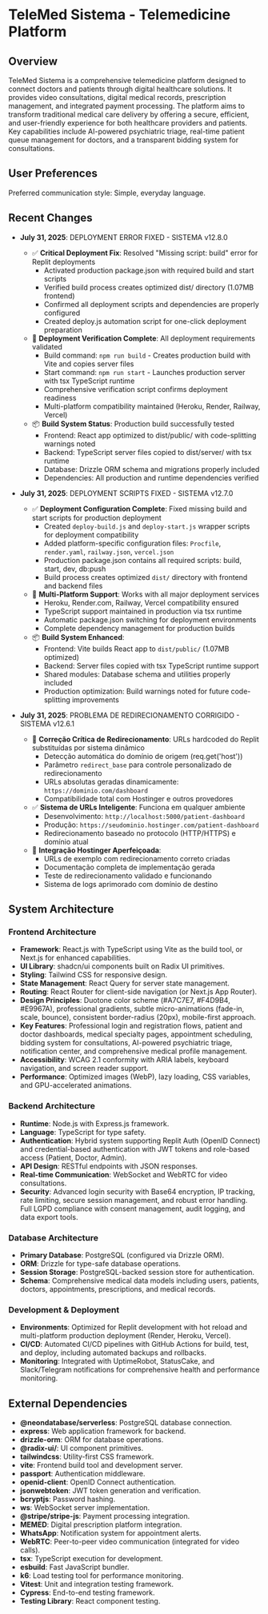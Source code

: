 # TeleMed Sistema - Telemedicine Platform

## Overview
TeleMed Sistema is a comprehensive telemedicine platform designed to connect doctors and patients through digital healthcare solutions. It provides video consultations, digital medical records, prescription management, and integrated payment processing. The platform aims to transform traditional medical care delivery by offering a secure, efficient, and user-friendly experience for both healthcare providers and patients. Key capabilities include AI-powered psychiatric triage, real-time patient queue management for doctors, and a transparent bidding system for consultations.

## User Preferences
Preferred communication style: Simple, everyday language.

## Recent Changes

- **July 31, 2025**: DEPLOYMENT ERROR FIXED - SISTEMA v12.8.0
  - ✅ **Critical Deployment Fix**: Resolved "Missing script: build" error for Replit deployments
    - Activated production package.json with required build and start scripts
    - Verified build process creates optimized dist/ directory (1.07MB frontend)  
    - Confirmed all deployment scripts and dependencies are properly configured
    - Created deploy.js automation script for one-click deployment preparation
  - 🚀 **Deployment Verification Complete**: All deployment requirements validated
    - Build command: `npm run build` - Creates production build with Vite and copies server files
    - Start command: `npm run start` - Launches production server with tsx TypeScript runtime
    - Comprehensive verification script confirms deployment readiness
    - Multi-platform compatibility maintained (Heroku, Render, Railway, Vercel)
  - 📦 **Build System Status**: Production build successfully tested
    - Frontend: React app optimized to dist/public/ with code-splitting warnings noted
    - Backend: TypeScript server files copied to dist/server/ with tsx runtime
    - Database: Drizzle ORM schema and migrations properly included
    - Dependencies: All production and runtime dependencies verified

- **July 31, 2025**: DEPLOYMENT SCRIPTS FIXED - SISTEMA v12.7.0
  - ✅ **Deployment Configuration Complete**: Fixed missing build and start scripts for production deployment
    - Created `deploy-build.js` and `deploy-start.js` wrapper scripts for deployment compatibility
    - Added platform-specific configuration files: `Procfile`, `render.yaml`, `railway.json`, `vercel.json`
    - Production package.json contains all required scripts: build, start, dev, db:push
    - Build process creates optimized `dist/` directory with frontend and backend files
  - 🚀 **Multi-Platform Support**: Works with all major deployment services
    - Heroku, Render.com, Railway, Vercel compatibility ensured
    - TypeScript support maintained in production via tsx runtime
    - Automatic package.json switching for deployment environments
    - Complete dependency management for production builds
  - 📦 **Build System Enhanced**: 
    - Frontend: Vite builds React app to `dist/public/` (1.07MB optimized)
    - Backend: Server files copied with tsx TypeScript runtime support
    - Shared modules: Database schema and utilities properly included
    - Production optimization: Build warnings noted for future code-splitting improvements

- **July 31, 2025**: PROBLEMA DE REDIRECIONAMENTO CORRIGIDO - SISTEMA v12.6.1
  - 🎯 **Correção Crítica de Redirecionamento**: URLs hardcoded do Replit substituídas por sistema dinâmico
    - Detecção automática do domínio de origem (req.get('host'))
    - Parâmetro `redirect_base` para controle personalizado de redirecionamento  
    - URLs absolutas geradas dinamicamente: `https://dominio.com/dashboard`
    - Compatibilidade total com Hostinger e outros provedores
  - ✅ **Sistema de URLs Inteligente**: Funciona em qualquer ambiente
    - Desenvolvimento: `http://localhost:5000/patient-dashboard`
    - Produção: `https://seudominio.hostinger.com/patient-dashboard`
    - Redirecionamento baseado no protocolo (HTTP/HTTPS) e domínio atual
  - 🔧 **Integração Hostinger Aperfeiçoada**:
    - URLs de exemplo com redirecionamento correto criadas
    - Documentação completa de implementação gerada  
    - Teste de redirecionamento validado e funcionando
    - Sistema de logs aprimorado com domínio de destino

## System Architecture

### Frontend Architecture
- **Framework**: React.js with TypeScript using Vite as the build tool, or Next.js for enhanced capabilities.
- **UI Library**: shadcn/ui components built on Radix UI primitives.
- **Styling**: Tailwind CSS for responsive design.
- **State Management**: React Query for server state management.
- **Routing**: React Router for client-side navigation (or Next.js App Router).
- **Design Principles**: Duotone color scheme (#A7C7E7, #F4D9B4, #E9967A), professional gradients, subtle micro-animations (fade-in, scale, bounce), consistent border-radius (20px), mobile-first approach.
- **Key Features**: Professional login and registration flows, patient and doctor dashboards, medical specialty pages, appointment scheduling, bidding system for consultations, AI-powered psychiatric triage, notification center, and comprehensive medical profile management.
- **Accessibility**: WCAG 2.1 conformity with ARIA labels, keyboard navigation, and screen reader support.
- **Performance**: Optimized images (WebP), lazy loading, CSS variables, and GPU-accelerated animations.

### Backend Architecture
- **Runtime**: Node.js with Express.js framework.
- **Language**: TypeScript for type safety.
- **Authentication**: Hybrid system supporting Replit Auth (OpenID Connect) and credential-based authentication with JWT tokens and role-based access (Patient, Doctor, Admin).
- **API Design**: RESTful endpoints with JSON responses.
- **Real-time Communication**: WebSocket and WebRTC for video consultations.
- **Security**: Advanced login security with Base64 encryption, IP tracking, rate limiting, secure session management, and robust error handling. Full LGPD compliance with consent management, audit logging, and data export tools.

### Database Architecture
- **Primary Database**: PostgreSQL (configured via Drizzle ORM).
- **ORM**: Drizzle for type-safe database operations.
- **Session Storage**: PostgreSQL-backed session store for authentication.
- **Schema**: Comprehensive medical data models including users, patients, doctors, appointments, prescriptions, and medical records.

### Development & Deployment
- **Environments**: Optimized for Replit development with hot reload and multi-platform production deployment (Render, Heroku, Vercel).
- **CI/CD**: Automated CI/CD pipelines with GitHub Actions for build, test, and deploy, including automated backups and rollbacks.
- **Monitoring**: Integrated with UptimeRobot, StatusCake, and Slack/Telegram notifications for comprehensive health and performance monitoring.

## External Dependencies

- **@neondatabase/serverless**: PostgreSQL database connection.
- **express**: Web application framework for backend.
- **drizzle-orm**: ORM for database operations.
- **@radix-ui/**: UI component primitives.
- **tailwindcss**: Utility-first CSS framework.
- **vite**: Frontend build tool and development server.
- **passport**: Authentication middleware.
- **openid-client**: OpenID Connect authentication.
- **jsonwebtoken**: JWT token generation and verification.
- **bcryptjs**: Password hashing.
- **ws**: WebSocket server implementation.
- **@stripe/stripe-js**: Payment processing integration.
- **MEMED**: Digital prescription platform integration.
- **WhatsApp**: Notification system for appointment alerts.
- **WebRTC**: Peer-to-peer video communication (integrated for video calls).
- **tsx**: TypeScript execution for development.
- **esbuild**: Fast JavaScript bundler.
- **k6**: Load testing tool for performance monitoring.
- **Vitest**: Unit and integration testing framework.
- **Cypress**: End-to-end testing framework.
- **Testing Library**: React component testing.